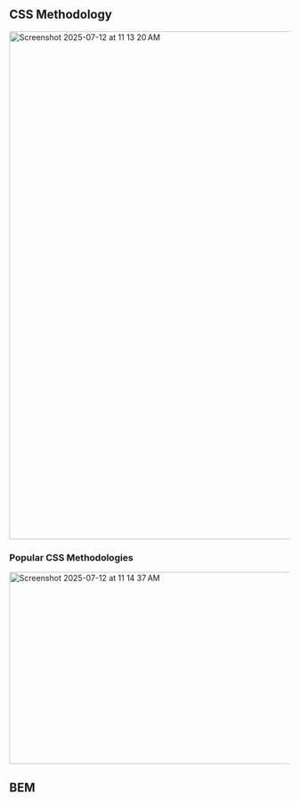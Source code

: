 
## CSS Methodology
<img width="717" height="913" alt="Screenshot 2025-07-12 at 11 13 20 AM" src="https://github.com/user-attachments/assets/a147ce16-bfc6-4c4a-a747-e7e068615c44" />

### Popular CSS Methodologies
<img width="697" height="345" alt="Screenshot 2025-07-12 at 11 14 37 AM" src="https://github.com/user-attachments/assets/ef32bd33-3ed8-4f65-939e-54d68740fa85" />

## BEM

